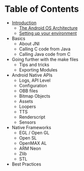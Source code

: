 # Table of Contents

* [Introduction](chapter1/README.md)
    * [The Android OS Architecture](chapter/ARCHITECTURE.md)
    * [Setting up your environment](chapter1/SETUP.md)
* Basics
    * About JNI
    * Calling C code from Java
    * Calling Java code from C
* Going further with the make files
    * Tips and tricks
    * Exporting Modules
* Android Native APIs
    * Logs, API Level
    * Configuration
    * OBB files
    * Bitmap Objects
    * Assets 
    * Loopers
    * TTS
    * Renderscript
    * Sensors
* Native Frameworks
    * EGL / Open GL
    * Open SL
    * OpenMAX AL
    * ARM Neon
    * Zlib
    * STL
* Best Practices 

